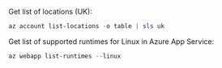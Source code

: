 Get list of locations (UK):
```powershell
az account list-locations -o table | sls uk
```

Get list of supported runtimes for Linux in Azure App Service:
```powershell
az webapp list-runtimes --linux
```